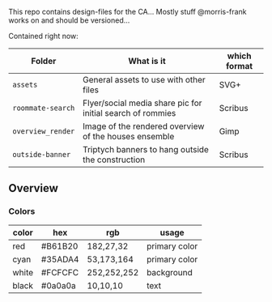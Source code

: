 This repo contains design-files for the CA… Mostly stuff @morris-frank works on and should be versioned…

Contained right now:

| Folder            | What is it                                                 | which format |
| ----------------- | ---------------------------------------------------------- | ------------ |
| `assets`          | General assets to use with other files                     | SVG+         |
| `roommate-search` | Flyer/social media share pic for initial search of rommies | Scribus      |
| `overview_render` | Image of the rendered overview of the houses ensemble      | Gimp         |
| `outside-banner`  | Triptych banners to hang outside the construction          | Scribus      |

## Overview

### Colors

| color | hex     | rgb         | usage         |
| ----- | ------- | ----------- | ------------- |
| red   | #B61B20 | 182,27,32   | primary color |
| cyan  | #35ADA4 | 53,173,164  | primary color |
| white | #FCFCFC | 252,252,252 | background    |
| black | #0a0a0a | 10,10,10    | text          |